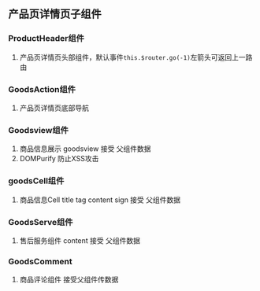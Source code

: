 ## 产品页详情页子组件
### ProductHeader组件
  1. 产品页详情页头部组件，默认事件`this.$router.go(-1)`左箭头可返回上一路由
### GoodsAction组件
  1. 产品页详情页底部导航
### Goodsview组件
  1. 商品信息展示 goodsview 接受 父组件数据
  2. DOMPurify 防止XSS攻击
### goodsCell组件
  1. 商品信息Cell title tag content sign 接受 父组件数据
### GoodsServe组件
  1. 售后服务组件 content 接受 父组件数据
### GoodsComment 
  1. 商品评论组件 接受父组件传数据 